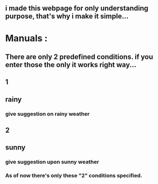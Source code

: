 ## i made this webpage for only understanding purpose, that's why i make it simple...

# Manuals :
## There are only 2 predefined conditions. if you enter those the only it works right way...

## 1
## rainy
### give suggestion on rainy weather

## 2
## sunny
### give suggestion upon sunny weather

### As of now there's only these "2" conditions specified.